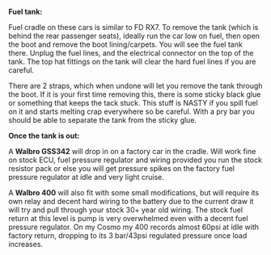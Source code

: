 **Fuel tank:**

Fuel cradle on these cars is similar to FD RX7. To remove the tank (which is behind the rear passenger seats), ideally run the car low on fuel, then open the boot and remove the boot lining/carpets. You will see the fuel tank there. Unplug the fuel lines, and the electrical connector on the top of the tank. The top hat fittings on the tank will clear the hard fuel lines if you are careful.

There are 2 straps, which when undone will let you remove the tank through the boot. If it is your first time removing this, there is some sticky black glue or something that keeps the tack stuck. This stuff is NASTY if you spill fuel on it and starts melting crap everywhere so be careful. With a pry bar you should be able to separate the tank from the sticky glue.

**Once the tank is out:**

A **Walbro GSS342** will drop in on a factory car in the cradle. Will work fine on stock ECU, fuel pressure regulator and wiring provided you run the stock resistor pack or else you will get pressure spikes on the factory fuel pressure regulator at idle and very light cruise.

A **Walbro 400** will also fit with some small modifications, but will require its own relay and decent hard wiring to the battery due to the current draw it will try and pull through your stock 30+ year old wiring. The stock fuel return at this level is pump is very overwhelmed even with a decent fuel pressure regulator. On my Cosmo my 400 records almost 60psi at idle with factory return, dropping to its 3 bar/43psi regulated pressure once load increases.

